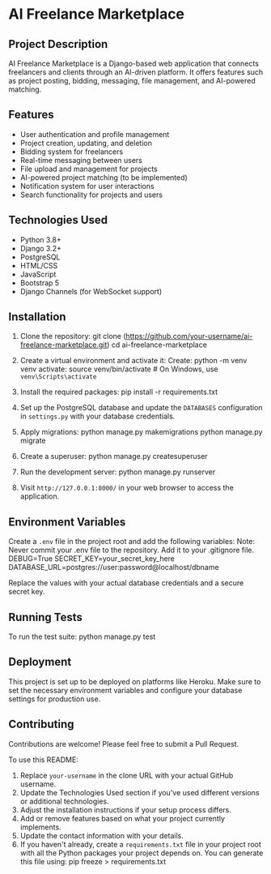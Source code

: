# AI Freelance Marketplace

## Project Description

AI Freelance Marketplace is a Django-based web application that connects freelancers and clients through an AI-driven platform. It offers features such as project posting, bidding, messaging, file management, and AI-powered matching.

## Features

- User authentication and profile management
- Project creation, updating, and deletion
- Bidding system for freelancers
- Real-time messaging between users
- File upload and management for projects
- AI-powered project matching (to be implemented)
- Notification system for user interactions
- Search functionality for projects and users

## Technologies Used

- Python 3.8+
- Django 3.2+
- PostgreSQL
- HTML/CSS
- JavaScript
- Bootstrap 5
- Django Channels (for WebSocket support)

## Installation

1. Clone the repository:
git clone (https://github.com/your-username/ai-freelance-marketplace.git)
cd ai-freelance-marketplace


2. Create a virtual environment and activate it:
Create: python -m venv venv
activate: source venv/bin/activate  # On Windows, use `venv\Scripts\activate`


3. Install the required packages:
pip install -r requirements.txt


4. Set up the PostgreSQL database and update the `DATABASES` configuration in `settings.py` with your database credentials.

5. Apply migrations:
python manage.py makemigrations
python manage.py migrate


6. Create a superuser:
python manage.py createsuperuser


7. Run the development server:
python manage.py runserver


8. Visit `http://127.0.0.1:8000/` in your web browser to access the application.

## Environment Variables

Create a `.env` file in the project root and add the following variables:
Note: Never commit your .env file to the repository. Add it to your .gitignore file.
DEBUG=True
SECRET_KEY=your_secret_key_here
DATABASE_URL=postgres://user:password@localhost/dbname

Replace the values with your actual database credentials and a secure secret key.

## Running Tests

To run the test suite:
python manage.py test


## Deployment

This project is set up to be deployed on platforms like Heroku. Make sure to set the necessary environment variables and configure your database settings for production use.

## Contributing

Contributions are welcome! Please feel free to submit a Pull Request.


To use this README:

1. Replace `your-username` in the clone URL with your actual GitHub username.
2. Update the Technologies Used section if you've used different versions or additional technologies.
3. Adjust the installation instructions if your setup process differs.
4. Add or remove features based on what your project currently implements.
5. Update the contact information with your details.
6. If you haven't already, create a `requirements.txt` file in your project root with all the Python packages your project depends on. You can generate this file using:
  pip freeze > requirements.txt

